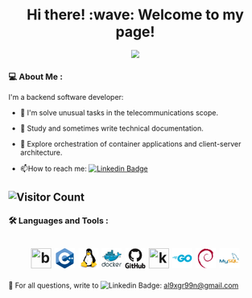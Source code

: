 <h1 align="center">
Hi there! :wave:
Welcome to my page!
</h1>

<div id="header" align="center">
  <img src="https://media.giphy.com/media/PgLLtnqHts1woXeKpy/giphy.gif" width="210"/>
</div>

### :computer: About Me :

I'm a backend software developer:
- :electric_plug: I'm solve unusual tasks in the telecommunications scope.

- :green_book: Study and sometimes write technical documentation.

- :telescope: Explore orchestration of container applications and client-server architecture.

- :mailbox:How to reach me: [![Linkedin Badge](https://img.shields.io/badge/-link-blue?style=flat&logo=Linkedin&logoColor=white)](https://www.linkedin.com/in/alexey-derevyankin-644673230/)

![Visitor Count](https://profile-counter.glitch.me/Vetalb60/count.svg)
----------

### :hammer_and_wrench: Languages and Tools :

<h1 align="center"> <img src="https://www.vectorlogo.zone/logos/gnu_bash/gnu_bash-icon.svg" title="bash" width="40" height="40"/> <img src="https://github.com/devicons/devicon/blob/master/icons/cplusplus/cplusplus-original.svg" title="c++" width="40" height="40"/> <img src="https://github.com/devicons/devicon/blob/master/icons/linux/linux-original.svg" title="linux" width="40" height="40"/> <img src="https://raw.githubusercontent.com/devicons/devicon/master/icons/docker/docker-original-wordmark.svg" title="docker" width="40" height="40"/> <img src="https://github.com/devicons/devicon/blob/master/icons/github/github-original-wordmark.svg" title="github" width="40" height="40"/> <img src="https://www.vectorlogo.zone/logos/kubernetes/kubernetes-icon.svg" title="kubernetes" width="40" height="40"/> <img src="https://github.com/devicons/devicon/blob/master/icons/go/go-original-wordmark.svg" title="golang" width="40" height="40"/> <img src="https://github.com/devicons/devicon/blob/master/icons/debian/debian-original.svg" title="debian" width="40" height="40"/> <img src="https://github.com/devicons/devicon/blob/master/icons/mysql/mysql-original-wordmark.svg" title="mysql" width="40" height="40"/> </h1>

:email: For all questions, write to ![Linkedin Badge](https://img.shields.io/badge/-Gmail-red): al9xgr99n@gmail.com
